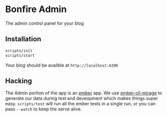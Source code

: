 # Bonfire Admin

The admin control panel for your blog

## Installation

```bash
scripts/init
scripts/start
```

Your blog should be availble at `http://localhost:4200`

## Hacking

The Admin portion of the app is an [ember](http://emberjs.com) app. We use
[ember-cli-mirage](http://ember-cli-mirage.com) to generate our data during test and
deveopment which makes things super easy. `scripts/test` will run all the ember
tests in a single run, or you can pass `--watch` to keep the serve alive.
